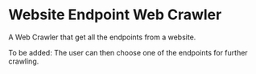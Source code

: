 # Website Endpoint Web Crawler

A Web Crawler that get all the endpoints from a website. 

To be added: The user can then choose one of the endpoints for further crawling. 
